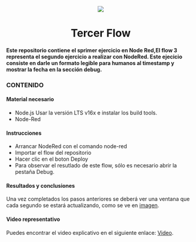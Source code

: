 <p align="center"><img src="https://i.imgur.com/A6bWGFl.gif"/></p>

<h1 align="center">Tercer Flow </h1>

<h4> Este repositorio contiene el sprimer ejercicio en Node Red,El flow 3 representa el segundo ejercicio a realizar con NodeRed. Este ejecicio consiste en darle un formato legible para humanos al timestamp y mostrar la fecha en la sección debug. </h4> 


### CONTENIDO
#### Material necesario
- Node.js Usar la versión LTS v16x e instalar los build tools.
- Node-Red

#### Instrucciones
- Arrancar NodeRed con el comando node-red
- Importar el flow del repositorio
- Hacer clic en el boton Deploy
- Para observar el resutlado de este flow, sólo es necesario abrir la pestaña Debug.

#### Resultados y conclusiones 

Una vez completados los pasos anteriores se deberá ver una ventana que cada segundo se estará actualizando, como se ve en <a href="https://github.com/AlexF-F/Flow2/blob/main/Imagen/Flow2.jpeg">imagen</a>.

#### Video representativo
Puedes encontrar el video explicativo en el siguiente enlace: <a href="https://drive.google.com/file/d/14xp8H0TVVLbROHS-60NdUHOQxtIB-RRQ/view?usp=sharing">Video</a>.

